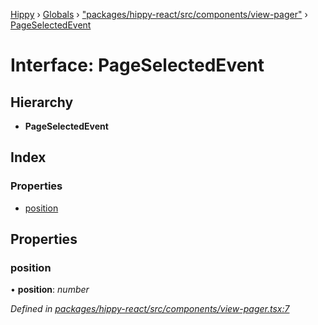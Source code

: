 [Hippy](../README.md) › [Globals](../globals.md) › ["packages/hippy-react/src/components/view-pager"](../modules/_packages_hippy_react_src_components_view_pager_.md) › [PageSelectedEvent](_packages_hippy_react_src_components_view_pager_.pageselectedevent.md)

# Interface: PageSelectedEvent

## Hierarchy

* **PageSelectedEvent**

## Index

### Properties

* [position](_packages_hippy_react_src_components_view_pager_.pageselectedevent.md#position)

## Properties

###  position

• **position**: *number*

*Defined in [packages/hippy-react/src/components/view-pager.tsx:7](https://github.com/jeromehan/Hippy/blob/6216275/packages/hippy-react/src/components/view-pager.tsx#L7)*
